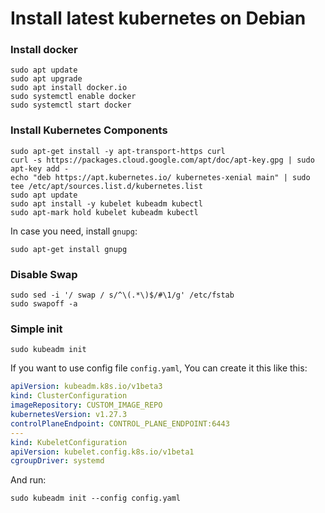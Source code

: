 # Install latest kubernetes on Debian

### Install docker
```commandline
sudo apt update
sudo apt upgrade
sudo apt install docker.io
sudo systemctl enable docker
sudo systemctl start docker
```

### Install Kubernetes Components
```commandline
sudo apt-get install -y apt-transport-https curl
curl -s https://packages.cloud.google.com/apt/doc/apt-key.gpg | sudo apt-key add -
echo "deb https://apt.kubernetes.io/ kubernetes-xenial main" | sudo tee /etc/apt/sources.list.d/kubernetes.list
sudo apt update
sudo apt install -y kubelet kubeadm kubectl
sudo apt-mark hold kubelet kubeadm kubectl
```

In case you need, install `gnupg`:
```commandline
sudo apt-get install gnupg
```

### Disable Swap
```commandline
sudo sed -i '/ swap / s/^\(.*\)$/#\1/g' /etc/fstab
sudo swapoff -a
```

### Simple init
```
sudo kubeadm init
```
If you want to use config file `config.yaml`, You can create it this like this:
```yaml
apiVersion: kubeadm.k8s.io/v1beta3
kind: ClusterConfiguration
imageRepository: CUSTOM_IMAGE_REPO
kubernetesVersion: v1.27.3
controlPlaneEndpoint: CONTROL_PLANE_ENDPOINT:6443
---
kind: KubeletConfiguration
apiVersion: kubelet.config.k8s.io/v1beta1
cgroupDriver: systemd
```
And run:
```
sudo kubeadm init --config config.yaml
```
